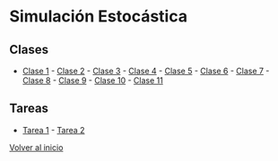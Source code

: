 # Simulación Estocástica
## Clases
* [Clase 1](Clases/MAT468_slides-01.pdf) - [Clase 2](Clases/MAT468_slides-02.pdf) - [Clase 3](Clases/MAT468_slides-03.pdf) - [Clase 4](Clases/MAT468_slides-04.pdf) - [Clase 5](Clases/MAT468_slides-05.pdf) - [Clase 6](Clases/MAT468_slides-06.pdf) - [Clase 7](Clases/MAT468_slides-07.pdf) - [Clase 8](Clases/MAT468_slides-08.pdf) - [Clase 9](Clases/MAT468_slides-09.pdf) - [Clase 10](Clases/MAT468_slides-10.pdf) - [Clase 11](Clases/MAT468_slides-11.pdf)

## Tareas
* [Tarea 1](Tarea_1_MAT468/Simulación_Estocástica_Tarea_1.pdf) - [Tarea 2](Tarea_2_MAT468/Simulación_Estocástica_Tarea_2.pdf)

[Volver al inicio](https://fabimath.github.io/inicio/)
